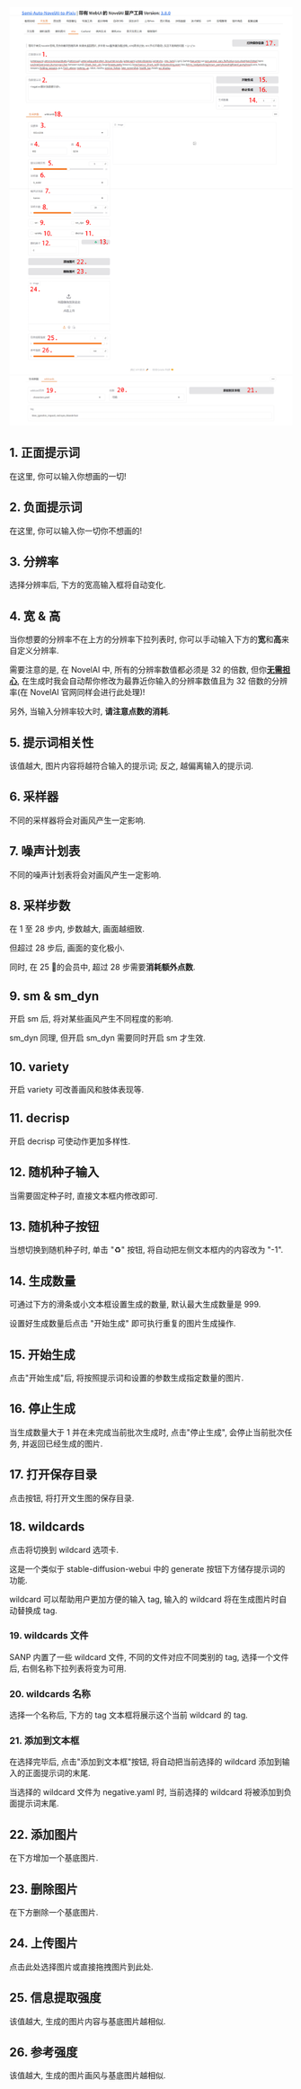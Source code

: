 ![](../../../assets/images/guide/t2i/vibe_transfer.png)
![](../../../assets/images/guide/t2i/text2image_wildcard.png)

## 1. 正面提示词

在这里, 你可以输入你想画的一切!

## 2. 负面提示词

在这里, 你可以输入你一切你不想画的!

## 3. 分辨率

选择分辨率后, 下方的宽高输入框将自动变化.

## 4. 宽 & 高

当你想要的分辨率不在上方的分辨率下拉列表时, 你可以手动输入下方的**宽**和**高**来自定义分辨率.

需要注意的是, 在 NovelAI 中, 所有的分辨率数值都必须是 32 的倍数, 但你<u>**无需担心**</u>, 在生成时我会自动帮你修改为最靠近你输入的分辨率数值且为 32 倍数的分辨率(在 NovelAI 官网同样会进行此处理)!

另外, 当输入分辨率较大时, **请注意点数的消耗**.

## 5. 提示词相关性

该值越大, 图片内容将越符合输入的提示词; 反之, 越偏离输入的提示词.

## 6. 采样器

不同的采样器将会对画风产生一定影响.

## 7. 噪声计划表

不同的噪声计划表将会对画风产生一定影响.

## 8. 采样步数

在 1 至 28 步内, 步数越大, 画面越细致.

但超过 28 步后, 画面的变化极小.

同时, 在 25 🔪的会员中, 超过 28 步需要**消耗额外点数**.

## 9. sm & sm_dyn

开启 sm 后, 将对某些画风产生不同程度的影响.

sm_dyn 同理, 但开启 sm_dyn 需要同时开启 sm 才生效.

## 10. variety

开启 variety 可改善画风和肢体表现等.

## 11. decrisp

开启 decrisp 可使动作更加多样性.

## 12. 随机种子输入

当需要固定种子时, 直接文本框内修改即可.

## 13. 随机种子按钮

当想切换到随机种子时, 单击 "♻️" 按钮, 将自动把左侧文本框内的内容改为 "-1".

## 14. 生成数量

可通过下方的滑条或小文本框设置生成的数量, 默认最大生成数量是 999.

设置好生成数量后点击 "开始生成" 即可执行重复的图片生成操作.

## 15. 开始生成

点击"开始生成"后, 将按照提示词和设置的参数生成指定数量的图片.

## 16. 停止生成

当生成数量大于 1 并在未完成当前批次生成时, 点击"停止生成", 会停止当前批次任务, 并返回已经生成的图片.

## 17. 打开保存目录

点击按钮, 将打开文生图的保存目录.

## 18. wildcards

点击将切换到 wildcard 选项卡.

这是一个类似于 stable-diffusion-webui 中的 generate 按钮下方储存提示词的功能.

wildcard 可以帮助用户更加方便的输入 tag, 输入的 wildcard 将在生成图片时自动替换成 tag.

### 19. wildcards 文件

SANP 内置了一些 wildcard 文件, 不同的文件对应不同类别的 tag, 选择一个文件后, 右侧名称下拉列表将变为可用.

### 20. wildcards 名称

选择一个名称后, 下方的 tag 文本框将展示这个当前 wildcard 的 tag.

### 21. 添加到文本框

在选择完毕后, 点击"添加到文本框"按钮, 将自动把当前选择的 wildcard 添加到输入的正面提示词的末尾.

当选择的 wildcard 文件为 negative.yaml 时, 当前选择的 wildcard 将被添加到负面提示词末尾.

## 22. 添加图片

在下方增加一个基底图片.

## 23. 删除图片

在下方删除一个基底图片.

## 24. 上传图片

点击此处选择图片或直接拖拽图片到此处.

## 25. 信息提取强度

该值越大, 生成的图片内容与基底图片越相似.

## 26. 参考强度

该值越大, 生成的图片画风与基底图片越相似.
